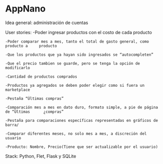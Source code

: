 # AppNano
Idea general: administración de cuentas

User stories:
	-Poder ingresar productos con el costo de cada producto

	-Poder comparar mes a mes, tanto el total de gasto general, como producto a     producto

	-Que los productos que ya hayan sido ingresados se “autocompleten”

	-Que el precio tambien se guarde, pero se tenga la opción de modificarlo

	-Cantidad de productos comprados

	-Productos ya agregados se deben poder elegir como si fuera un marketplace

	-Pestaña “Últimas compras”

	-Comparación mes a mes en dato duro, formato simple, a pie de página de “Últimas      ¿compras”

	-Pestaña para comparaciones específicas representadas en gráficos de barra/
	
	-Comparar diferentes meses, no solo mes a mes, a discreción del usuario

	-Producto: Nombre, Precio(Tiene que ser actualizable por el usuario)


Stack: Python, Flet, Flask y SQLite